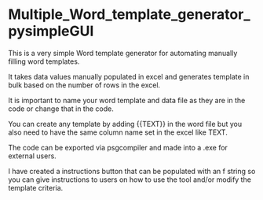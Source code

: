 # Multiple_Word_template_generator_pysimpleGUI

This is a very simple Word template generator for automating manually filling word templates.

It takes data values manually populated in excel and generates template in bulk based on the number of rows in the excel.

It is important to name your word template and data file as they are in the code or change that in the code.

You can create any template by adding {{TEXT}} in the word file but you also need to have the same column name set in the excel like TEXT.

The code can be exported via psgcompiler and made into a .exe for external users.

I have created a instructions button that can be populated with an f string so you can give instructions to users on how to use the tool and/or modify the template criteria.

